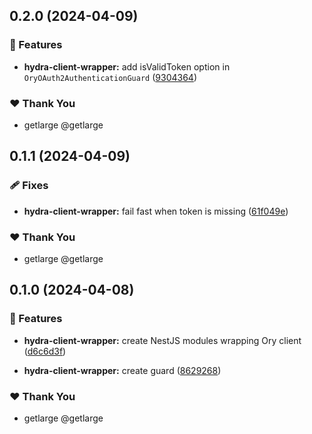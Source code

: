 ## 0.2.0 (2024-04-09)


### 🚀 Features

- **hydra-client-wrapper:** add isValidToken option in `OryOAuth2AuthenticationGuard` ([9304364](https://github.com/getlarge/nestjs-ory-integration/commit/9304364))


### ❤️  Thank You

- getlarge @getlarge

## 0.1.1 (2024-04-09)


### 🩹 Fixes

- **hydra-client-wrapper:** fail fast when token is missing ([61f049e](https://github.com/getlarge/nestjs-ory-integration/commit/61f049e))


### ❤️  Thank You

- getlarge @getlarge

## 0.1.0 (2024-04-08)


### 🚀 Features

- **hydra-client-wrapper:** create NestJS modules wrapping Ory client ([d6c6d3f](https://github.com/getlarge/nestjs-ory-integration/commit/d6c6d3f))

- **hydra-client-wrapper:** create guard ([8629268](https://github.com/getlarge/nestjs-ory-integration/commit/8629268))


### ❤️  Thank You

- getlarge @getlarge
